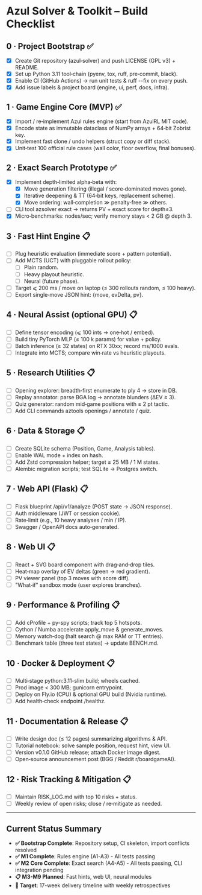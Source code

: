 # Azul Solver & Toolkit – Build Checklist

## 0 · Project Bootstrap ✅
- [x] Create Git repository (azul‑solver) and push LICENSE (GPL v3) + README.
- [x] Set up Python 3.11 tool‑chain (pyenv, tox, ruff, pre‑commit, black).
- [x] Enable CI (GitHub Actions) → run unit tests & ruff --fix on every push.
- [x] Add issue labels & project board (engine, ui, perf, docs, infra).

## 1 · Game Engine Core (MVP) ✅
- [x] Import / re‑implement Azul rules engine (start from AzulRL MIT code).
- [x] Encode state as immutable dataclass of NumPy arrays + 64‑bit Zobrist key.
- [x] Implement fast clone / undo helpers (struct copy or diff stack).
- [x] Unit‑test 100 official rule cases (wall color, floor overflow, final bonuses).

## 2 · Exact Search Prototype ✅
- [x] Implement depth‑limited alpha‑beta with:
  - [x] Move generation filtering (illegal / score‑dominated moves gone).
  - [x] Iterative deepening & TT (64‑bit keys, replacement scheme).
  - [x] Move ordering: wall‑completion ≫ penalty‑free ≫ others.
- [ ] CLI tool azsolver exact <FEN> → returns PV + exact score for depth≤3.
- [x] Micro‑benchmarks: nodes/sec; verify memory stays < 2 GB @ depth 3.

## 3 · Fast Hint Engine 📋
- [ ] Plug heuristic evaluation (immediate score + pattern potential).
- [ ] Add MCTS (UCT) with pluggable rollout policy:
  - [ ] Plain random.
  - [ ] Heavy playout heuristic.
  - [ ] Neural (future phase).
- [ ] Target ⩽ 200 ms / move on laptop (≤ 300 rollouts random, ≤ 100 heavy).
- [ ] Export single‑move JSON hint: {move, evDelta, pv}.

## 4 · Neural Assist (optional GPU) 📋
- [ ] Define tensor encoding (⩽ 100 ints → one‑hot / embed).
- [ ] Build tiny PyTorch MLP (≤ 100 k params) for value + policy.
- [ ] Batch inference (≥ 32 states) on RTX 30xx; record ms/1000 evals.
- [ ] Integrate into MCTS; compare win‑rate vs heuristic playouts.

## 5 · Research Utilities 📋
- [ ] Opening explorer: breadth‑first enumerate to ply 4 → store in DB.
- [ ] Replay annotator: parse BGA log → annotate blunders (ΔEV ≥ 3).
- [ ] Quiz generator: random mid‑game positions with ≥ 2 pt tactic.
- [ ] Add CLI commands aztools openings / annotate / quiz.

## 6 · Data & Storage 📋
- [ ] Create SQLite schema (Position, Game, Analysis tables).
- [ ] Enable WAL mode + index on hash.
- [ ] Add Zstd compression helper; target ≤ 25 MB / 1 M states.
- [ ] Alembic migration scripts; test SQLite → Postgres switch.

## 7 · Web API (Flask) 📋
- [ ] Flask blueprint /api/v1/analyze (POST state → JSON response).
- [ ] Auth middleware (JWT or session cookie).
- [ ] Rate‑limit (e.g., 10 heavy analyses / min / IP).
- [ ] Swagger / OpenAPI docs auto‑generated.

## 8 · Web UI 📋
- [ ] React + SVG board component with drag‑and‑drop tiles.
- [ ] Heat‑map overlay of EV deltas (green → red gradient).
- [ ] PV viewer panel (top 3 moves with score diff).
- [ ] "What‑if" sandbox mode (user explores branches).

## 9 · Performance & Profiling 📋
- [ ] Add cProfile + py-spy scripts; track top 5 hotspots.
- [ ] Cython / Numba accelerate apply_move & generate_moves.
- [ ] Memory watch‑dog (halt search @ max RAM or TT entries).
- [ ] Benchmark table (three test states) → update BENCH.md.

## 10 · Docker & Deployment 📋
- [ ] Multi‑stage python:3.11-slim build; wheels cached.
- [ ] Prod image < 300 MB; gunicorn entrypoint.
- [ ] Deploy on Fly.io (CPU) & optional GPU build (Nvidia runtime).
- [ ] Add health‑check endpoint /healthz.

## 11 · Documentation & Release 📋
- [ ] Write design doc (≤ 12 pages) summarizing algorithms & API.
- [ ] Tutorial notebook: solve sample position, request hint, view UI.
- [ ] Version v0.1.0 GitHub release; attach Docker image digest.
- [ ] Open‑source announcement post (BGG / Reddit r/boardgameAI).

## 12 · Risk Tracking & Mitigation 📋
- [ ] Maintain RISK_LOG.md with top 10 risks + status.
- [ ] Weekly review of open risks; close / re‑mitigate as needed.

---

## Current Status Summary
- **✅ Bootstrap Complete**: Repository setup, CI skeleton, import conflicts resolved
- **✅ M1 Complete**: Rules engine (A1-A3) - All tests passing
- **✅ M2 Core Complete**: Exact search (A4-A5) - All tests passing, CLI integration pending
- **📋 M3-M9 Planned**: Fast hints, web UI, neural modules
- **🎯 Target**: 17-week delivery timeline with weekly retrospectives